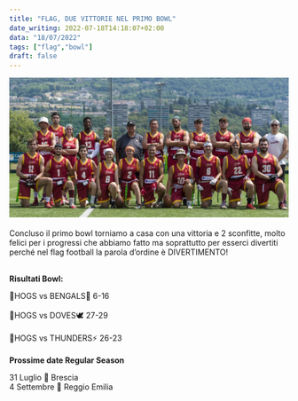 ```yaml
---
title: "FLAG, DUE VITTORIE NEL PRIMO BOWL"
date_writing: 2022-07-18T14:18:07+02:00
data: "18/07/2022"
tags: ["flag","bowl"]
draft: false
---
```

<center>
<img class="articolo" src="../img/2022/flag_primo_bowl_risultati.jpg">
</center>
<br />
⁣Concluso il primo bowl torniamo a casa con una vittoria e 2 sconfitte, molto felici per i progressi che abbiamo fatto ma soprattutto per esserci divertiti perché nel flag football la parola d’ordine è DIVERTIMENTO!  
<br /><br />

**Risultati Bowl:**  
  
🐷HOGS vs BENGALS🐅 6-16⁣  
⁣  
🐷HOGS vs DOVES🕊 27-29⁣  
⁣  
🐷HOGS vs THUNDERS⚡️ 26-23⁣  
⁣  
**Prossime date Regular Season**  

31 Luglio 📍 Brescia
⁣  
4 Settembre 📍 Reggio Emilia
⁣  
